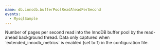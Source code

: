 ```yaml
---
name: db.innodb.bufferPoolReadAheadPerSecond
events:
  - MysqlSample
---
```


Number of pages per second read into the InnoDB buffer pool by the read-ahead background thread. Data only captured when \`extended\_innodb\_metrics\` is enabled (set to 1) in the configuration file.
